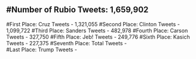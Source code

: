 #Number of Rubio Tweets: 1,659,902
---
#First Place: Cruz Tweets - 1,321,055
#Second Place: Clinton Tweets - 1,099,722
#Third Place: Sanders Tweets - 482,978
#Fourth Place: Carson Tweets - 327,750
#Fifth Place: Jeb! Tweets - 249,776
#Sixth Place: Kasich Tweets - 227,375
#Seventh Place: Total Tweets -  
#Last Place: Trump Tweets - 
